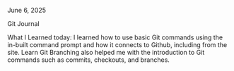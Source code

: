 June 6, 2025

Git Journal

What I Learned today:
I learned how to use basic Git commands using the in-built command prompt and how it connects to Github, including from the site. Learn Git Branching also helped me with the introduction to Git commands such as commits, checkouts, and branches.